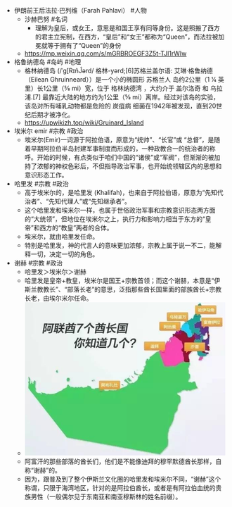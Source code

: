 - 伊朗前王后法拉·巴列维（Farah Pahlavi） #人物
	- 沙赫巴努 #名词
		- 理解为皇后，或女王，意思是和国王享有同等身份。这是照搬了西方的君主立宪制，在西方，“皇后”和“女王”都称为“Queen”，而法拉被加冕就等于拥有了“Queen”的身份
	- https://mp.weixin.qq.com/s/mGRBROEGF3Z5t-TJl1rWIw
- 格鲁纳德岛 #岛屿 #地理
	- 格林纳德岛 (/ˈɡ[RɪñĴərd/ 格林-yərd;[6]苏格兰盖尔语: 艾琳·格鲁纳德（Eilean Ghruinneard））是一个小的椭圆形 苏格兰人 岛约2公里（1 1⁄4 英里）长1公里（5⁄8 mi）宽，位于 格林纳德湾 ，大约介于 盖尔洛奇 和 乌拉浦.[7] 最靠近大陆的地方约为1公里（5⁄8 mi）离岸。经过对该岛的实验，该岛对所有哺乳动物都是危险的 炭疽病 细菌在1942年被发现，直到20世纪后期才被净化。
	- https://upwikizh.top/wiki/Gruinard_Island
- 埃米尔 emir #宗教 #政治
	- 埃米尔(Emir)一词源于阿拉伯语，原意为“统帅”、“长官”或 “总督”，是随着早期阿拉伯半岛封建军事制度而形成的，一种政教合一的统治者的称呼。开始的时候，有点类似于咱们中国的“诸侯”或“军阀”，但渐渐的被加持了浓郁的神权色彩后，不但指导政治军事，也开始统领辖区内的思想和意识形态工作。
- 哈里发 #宗教 #政治
	- 高于埃米尔的，是哈里发 (Khalifah)，也来自于阿拉伯语，原意为“先知代治者”、“先知代理人”或“先知继承者”。
	- 这个哈里发和埃米尔一样，也属于世俗政治军事和宗教意识形态两方面的“大统领”，但地位在埃米尔之上，执行力和影响力相当于东方的“皇帝”和西方的“教皇”两者的合体。
	- 埃米尔，就由哈里发任命。
	- 特别是哈里发，神的代言人的意味更加浓郁，宗教上属于说一不二，能解释一切，决定一切的角色。
- 谢赫 #宗教 #政治
	- 哈里发＞埃米尔＞谢赫
	- 哈里发是皇帝+教皇，埃米尔是国王+宗教首领；而这个谢赫，本意是“伊斯兰教教长”、“部落长老”的意思，泛指那些酋长国里面的部族酋长+宗教长老，由埃尔米尔任命。
	- ![image.png](../assets/image_1661304569749_0.png)
	- 阿富汗的那些部落的酋长们，他们是不能像迪拜的穆罕默德酋长那样，自称“谢赫”的。
	- 因为，跟普及到了整个伊斯兰文化圈的哈里发和埃米尔不同，“谢赫”这个称谓，只限于海湾地区，针对的是阿拉伯酋长，或者是有阿拉伯血统的贵族男性（一般偶尔见于东南亚和南亚穆斯林的姓名前缀）。